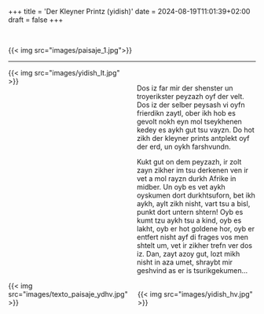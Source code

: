 +++
title = 'Der Kleyner Printz (yidish)'
date = 2024-08-19T11:01:39+02:00
draft = false
+++

<br/>


{{< img src="images/paisaje_1.jpg">}}

-----------------------


<div style="display: flex; align-items: flex-start;">
  <div style="flex: 1; margin-right: 20px;">
    {{< img src="images/yidish_lt.jpg" >}}
  </div>
  <div style="flex: 1;">
<br/>

Dos iz far mir der shenster un troyerikster peyzazh oyf der velt. Dos iz der selber peysash vi oyfn frierdikn zaytl, ober ikh hob es gevolt nokh eyn mol tseykhenen kedey es aykh gut tsu vayzn. Do hot zikh der kleyner prints antplekt oyf der erd, un oykh farshvundn.

Kukt gut on dem peyzazh, ir zolt zayn zikher im tsu derkenen ven ir vet a mol rayzn durkh Afrike in midber. Un oyb es vet aykh oyskumen dort durkhtsuforn, bet ikh aykh, aylt zikh nisht, vart tsu a bisl, punkt dort untern shtern! Oyb es kumt tzu aykh tsu a kind, oyb es lakht, oyb er hot goldene hor, oyb er entfert nisht ayf di frages vos men shtelt um, vet ir zikher trefn ver dos iz. Dan, zayt azoy gut, lozt mikh nisht in aza umet, shraybt mir geshvind as er is tsurikgekumen...
   </div>
</div>

<div style="display: flex; align-items: flex-start;">
  <div style="flex: 1; margin-right: 20px;">
    {{< img src="images/texto_paisaje_ydhv.jpg" >}}
  </div>
  <div style="flex: 1;">
<br/>
    {{< img src="images/yidish_hv.jpg" >}}
   </div>
</div>